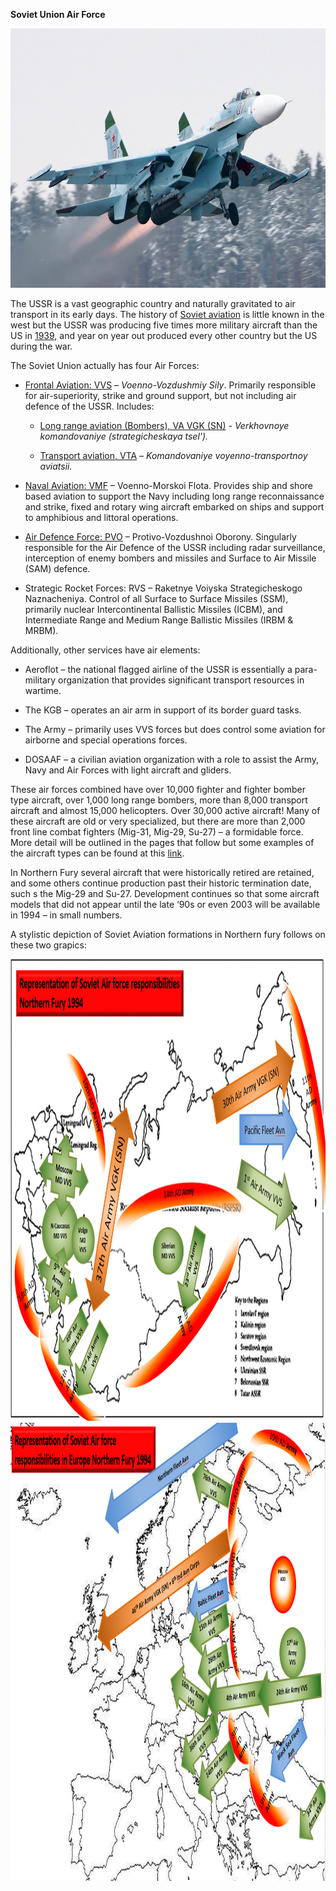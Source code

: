 **Soviet Union Air Force**

<img src="/assets\images\warsaw\su\air\image1.jpeg" style="width:6.5in;height:4.32708in" />

The USSR is a vast geographic country and naturally gravitated to air
transport in its early days. The history of [Soviet
aviation](https://www.centennialofflight.net/essay/Commercial_Aviation/soviet_air/Tran17.htm)
is little known in the west but the USSR was producing five times more
military aircraft than the US in
[1939](https://en.wikipedia.org/wiki/World_War_II_aircraft_production),
and year on year out produced every other country but the US during the
war.

The Soviet Union actually has four Air Forces:

-   [Frontal Aviation: VVS](http://northernfury.us/warsaw/su/air/vvs/) –
    *Voenno-Vozdushmiy Sily*. Primarily responsible for air-superiority,
    strike and ground support, but not including air defence of the
    USSR. Includes:

    -   [Long range aviation (Bombers), VA VGK
        (SN)](http://northernfury.us/warsaw/su/air/vgk/) - *Verkhovnoye
        komandovaniye (strategicheskaya tsel').*

    -   [Transport aviation,
        VTA](http://northernfury.us/warsaw/su/air/vta/) – *Komandovaniye
        voyenno-transportnoy aviatsii.*

-   [Naval Aviation: VMF](http://northernfury.us/warsaw/su/air/naval/) –
    Voenno-Morskoi Flota. Provides ship and shore based aviation to
    support the Navy including long range reconnaissance and strike,
    fixed and rotary wing aircraft embarked on ships and support to
    amphibious and littoral operations.

-   [Air Defence Force: PVO](http://northernfury.us/warsaw/su/air/pvo/)
    – Protivo-Vozdushnoi Oborony. Singularly responsible for the Air
    Defence of the USSR including radar surveillance, interception of
    enemy bombers and missiles and Surface to Air Missile (SAM) defence.

-   Strategic Rocket Forces: RVS – Raketnye Voiyska Strategicheskogo
    Naznacheniya. Control of all Surface to Surface Missiles (SSM),
    primarily nuclear Intercontinental Ballistic Missiles (ICBM), and
    Intermediate Range and Medium Range Ballistic Missiles (IRBM &
    MRBM).

Additionally, other services have air elements:

-   Aeroflot – the national flagged airline of the USSR is essentially a
    para-military organization that provides significant transport
    resources in wartime.

-   The KGB – operates an air arm in support of its border guard tasks.

-   The Army – primarily uses VVS forces but does control some aviation
    for airborne and special operations forces.

-   DOSAAF – a civilian aviation organization with a role to assist the
    Army, Navy and Air Forces with light aircraft and gliders.

These air forces combined have over 10,000 fighter and fighter bomber
type aircraft, over 1,000 long range bombers, more than 8,000 transport
aircraft and almost 15,000 helicopters. Over 30,000 active aircraft!
Many of these aircraft are old or very specialized, but there are more
than 2,000 front line combat fighters (Mig-31, Mig-29, Su-27) – a
formidable force. More detail will be outlined in the pages that follow
but some examples of the aircraft types can be found at this
[link](https://www.militaryfactory.com/aircraft/cold-war-soviet-aircraft.asp).

In Northern Fury several aircraft that were historically retired are
retained, and some others continue production past their historic
termination date, such s the Mig-29 and Su-27. Development continues so
that some aircraft models that did not appear until the late ‘90s or
even 2003 will be available in 1994 – in small numbers.

A stylistic depiction of Soviet Aviation formations in Northern fury
follows on these two grapics:

<img src="/assets\images\warsaw\su\air\image2.png" style="width:10.76042in;height:7.69792in" />

<img src="/assets\images\warsaw\su\air\image3.png" style="width:11.60417in;height:7.63542in" />

